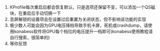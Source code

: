 1. KProfile每次重启后都会恢复默认，只是选项还保留不变，可以添加一个QS磁块，在重启后手动切换一下
2. 息屏解锁的设置项会在设置过后重置为关闭状态，但不影响该功能的实现
3. 极少数人可能会因为GPU电压降档导致手机卡屏，死机或crashdump，请使用konabess软件将GPU每个档位的电压提升一档即可(konabess使用教程请自行搜索，很简单的)
4. 等你反馈
